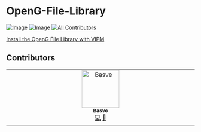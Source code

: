 # OpenG-File-Library

[![Image](https://www.vipm.io/package/oglib_file/badge.svg?metric=installs)](https://www.vipm.io/package/oglib_file/)
[![Image](https://www.vipm.io/package/oglib_file/badge.svg?metric=stars)](https://www.vipm.io/package/oglib_file/)
[![All Contributors](https://img.shields.io/github/all-contributors/vipm-io/OpenG-File-Library?color=ee8449&style=flat-square)](#contributors)

[Install the OpenG File Library with VIPM](https://www.vipm.io/package/oglib_file/)

## Contributors

<!-- ALL-CONTRIBUTORS-LIST:START - Do not remove or modify this section -->
<!-- prettier-ignore-start -->
<!-- markdownlint-disable -->
<table>
  <tbody>
    <tr>
      <td align="center" valign="top" width="14.28%"><a href="https://github.com/Bas-vE"><img src="https://avatars.githubusercontent.com/u/16207111?v=4?s=100" width="100px;" alt="Basve"/><br /><sub><b>Basve</b></sub></a><br /><a href="#code-Bas-vE" title="Code">💻</a> <a href="#maintenance-Bas-vE" title="Maintenance">🚧</a></td>
    </tr>
  </tbody>
</table>

<!-- markdownlint-restore -->
<!-- prettier-ignore-end -->

<!-- ALL-CONTRIBUTORS-LIST:END -->
